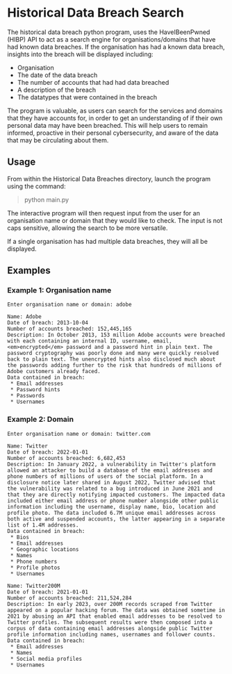 # Historical Data Breach Search

The historical data breach python program, uses the HaveIBeenPwned (HIBP) API to act as a search engine for organisations/domains that have had known data breaches. If the organisation has had a known data breach, insights into the breach will be displayed including:
* Organisation
* The date of the data breach
* The number of accounts that had had data breached
* A description of the breach
* The datatypes that were contained in the breach

The program is valuable, as users can search for the services and domains that they have accounts for, in order to get an understanding of if their own personal data may have been breached. This will help users to remain informed, proactive in their personal cybersecurity, and aware of the data that may be circulating about them.

## Usage

From within the Historical Data Breaches directory, launch the program using the command:

> python main.py

The interactive program will then request input from the user for an organisation name or domain that they would like to check. The input is not caps sensitive, allowing the search to be more versatile.

If a single organisation has had multiple data breaches, they will all be displayed.

## Examples

### Example 1: Organisation name
```
Enter organisation name or domain: adobe

Name: Adobe
Date of breach: 2013-10-04
Number of accounts breached: 152,445,165
Description: In October 2013, 153 million Adobe accounts were breached with each containing an internal ID, username, email, <em>encrypted</em> password and a password hint in plain text. The password cryptography was poorly done and many were quickly resolved back to plain text. The unencrypted hints also disclosed much about the passwords adding further to the risk that hundreds of millions of Adobe customers already faced.
Data contained in breach:
 * Email addresses
 * Password hints
 * Passwords
 * Usernames
```

### Example 2: Domain
```
Enter organisation name or domain: twitter.com

Name: Twitter
Date of breach: 2022-01-01
Number of accounts breached: 6,682,453
Description: In January 2022, a vulnerability in Twitter's platform allowed an attacker to build a database of the email addresses and phone numbers of millions of users of the social platform. In a disclosure notice later shared in August 2022, Twitter advised that the vulnerability was related to a bug introduced in June 2021 and that they are directly notifying impacted customers. The impacted data included either email address or phone number alongside other public information including the username, display name, bio, location and profile photo. The data included 6.7M unique email addresses across both active and suspended accounts, the latter appearing in a separate list of 1.4M addresses.
Data contained in breach:
 * Bios
 * Email addresses
 * Geographic locations
 * Names
 * Phone numbers
 * Profile photos
 * Usernames

Name: Twitter200M
Date of breach: 2021-01-01
Number of accounts breached: 211,524,284
Description: In early 2023, over 200M records scraped from Twitter appeared on a popular hacking forum. The data was obtained sometime in 2021 by abusing an API that enabled email addresses to be resolved to Twitter profiles. The subsequent results were then composed into a corpus of data containing email addresses alongside public Twitter profile information including names, usernames and follower counts.
Data contained in breach:
 * Email addresses
 * Names
 * Social media profiles
 * Usernames
```